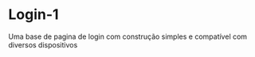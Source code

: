 # Login-1
Uma base de pagina de login com construção simples e compatível com diversos dispositivos
